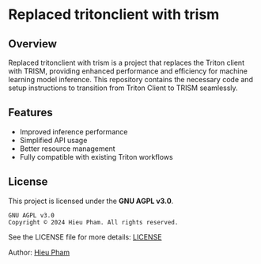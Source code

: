 # Replaced tritonclient with trism

## Overview
Replaced tritonclient with trism is a project that replaces the Triton client with TRISM, providing enhanced performance and efficiency for machine learning model inference. This repository contains the necessary code and setup instructions to transition from Triton Client to TRISM seamlessly.

## Features
- Improved inference performance
- Simplified API usage
- Better resource management
- Fully compatible with existing Triton workflows
## License
This project is licensed under the **GNU AGPL v3.0**.

```
GNU AGPL v3.0
Copyright © 2024 Hieu Pham. All rights reserved.
```

See the LICENSE file for more details: [LICENSE](https://github.com/maituananh511/Replaced-tritonclient-with-trism./blob/main/LICENSE)

Author: [Hieu Pham](https://github.com/hieupth)

